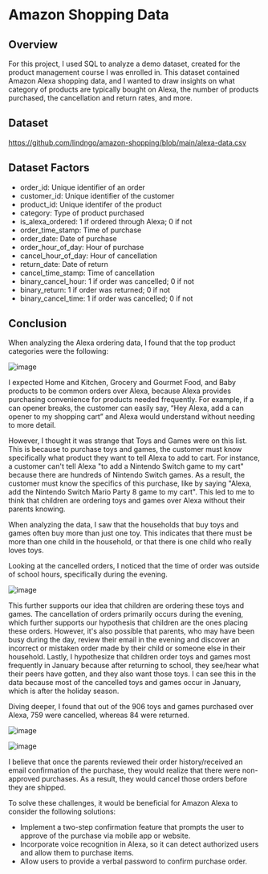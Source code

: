 # Amazon Shopping Data

## Overview
For this project, I used SQL to analyze a demo dataset, created for the product management course I was enrolled in. This dataset contained Amazon Alexa shopping data, and I wanted to draw insights on what category of products are typically bought on Alexa, the number of products purchased, the cancellation and return rates, and more.

## Dataset

https://github.com/lindngo/amazon-shopping/blob/main/alexa-data.csv

## Dataset Factors
- order_id: Unique identifier of an order
- customer_id: Unique identifier of the customer
- product_id: Unique identifer of the product
- category: Type of product purchased
- is_alexa_ordered: 1 if ordered through Alexa; 0 if not 
- order_time_stamp: Time of purchase
- order_date: Date of purchase
- order_hour_of_day: Hour of purchase
- cancel_hour_of_day: Hour of cancellation
- return_date: Date of return
- cancel_time_stamp: Time of cancellation
- binary_cancel_hour: 1 if order was cancelled; 0 if not 
- binary_return: 1 if order was returned; 0 if not
- binary_cancel_time: 1 if order was cancelled; 0 if not 

## Conclusion
When analyzing the Alexa ordering data, I found that the top product categories were the following: 

![image](https://github.com/lindngo/amazon-shopping/assets/63205351/9fefb4b6-12c8-4680-b1b6-cdb123c21dca)

I expected Home and Kitchen, Grocery and Gourmet Food, and Baby products to be common orders over Alexa, because Alexa provides purchasing convenience for products needed frequently. For example, if a can opener breaks, the customer can easily say, “Hey Alexa, add a can opener to my shopping cart” and Alexa would understand without needing to more detail.

However, I thought it was strange that Toys and Games were on this list. This is because to purchase toys and games, the customer must know specifically what product they want to tell Alexa to add to cart. For instance, a customer can't tell Alexa "to add a Nintendo Switch game to my cart" because there are hundreds of Nintendo Switch games. As a result, the customer must know the specifics of this purchase, like by saying "Alexa, add the Nintendo Switch Mario Party 8 game to my cart". This led to me to think that children are ordering toys and games over Alexa without their parents knowing. 

When analyzing the data, I saw that the households that buy toys and games often buy more than just one toy. This indicates that there must be more than one child in the household, or that there is one child who really loves toys. 

Looking at the cancelled orders, I noticed that the time of order was outside of school hours, specifically during the evening. 

![image](https://github.com/lindngo/amazon-shopping/assets/63205351/ef99b646-0a58-47a7-96cc-7752e70d3aca)

This further supports our idea that children are ordering these toys and games. The cancellation of orders primarily occurs during the evening, which further supports our hypothesis that children are the ones placing these orders. However, it's also possible that parents, who may have been busy during the day, review their email in the evening and discover an incorrect or mistaken order made by their child or someone else in their household. Lastly, I hypothesize that children order toys and games most frequently in January because after returning to school, they see/hear what their peers have gotten, and they also want those toys. I can see this in the data because most of the cancelled toys and games occur in January, which is after the holiday season.  

Diving deeper, I found that out of the 906 toys and games purchased over Alexa, 759 were cancelled, whereas 84 were returned. 

![image](https://github.com/lindngo/amazon-shopping/assets/63205351/dc3b9294-31a1-432e-b0ce-a5a0a933e6cc)

![image](https://github.com/lindngo/amazon-shopping/assets/63205351/c87f86b4-91a4-4a83-b007-1128d4af8401)

I believe that once the parents reviewed their order history/received an email confirmation of the purchase, they would realize that there were non-approved purchases. As a result, they would cancel those orders before they are shipped. 

To solve these challenges, it would be beneficial for Amazon Alexa to consider the following solutions:

- Implement a two-step confirmation feature that prompts the user to approve of the purchase via mobile app or website.
- Incorporate voice recognition in Alexa, so it can detect authorized users and allow them to purchase items.
- Allow users to provide a verbal password to confirm purchase order.
